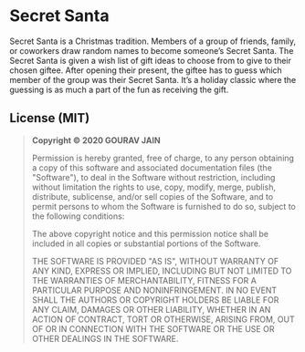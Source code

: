 # Secret Santa
Secret Santa is a Christmas tradition. Members of a group of friends, family, or coworkers draw random names to become someone’s Secret Santa. The Secret Santa is given a wish list of gift ideas to choose from to give to their chosen giftee. After opening their present, the giftee has to guess which member of the group was their Secret Santa. It’s a holiday classic where the guessing is as much a part of the fun as receiving the gift.

## License (MIT)

> **Copyright © 2020 GOURAV JAIN**
>
> Permission is hereby granted, free of charge, to any person obtaining a copy of this software and associated documentation files (the "Software"), to deal in the Software without restriction, including without limitation the rights to use, copy, modify, merge, publish, distribute, sublicense, and/or sell copies of the Software, and to permit persons to whom the Software is furnished to do so, subject to the following conditions:
>
> The above copyright notice and this permission notice shall be included in all copies or substantial portions of the Software.
>
> THE SOFTWARE IS PROVIDED "AS IS", WITHOUT WARRANTY OF ANY KIND, EXPRESS OR IMPLIED, INCLUDING BUT NOT LIMITED TO THE WARRANTIES OF MERCHANTABILITY, FITNESS FOR A PARTICULAR PURPOSE AND NONINFRINGEMENT. IN NO EVENT SHALL THE AUTHORS OR COPYRIGHT HOLDERS BE LIABLE FOR ANY CLAIM, DAMAGES OR OTHER LIABILITY, WHETHER IN AN ACTION OF CONTRACT, TORT OR OTHERWISE, ARISING FROM, OUT OF OR IN CONNECTION WITH THE SOFTWARE OR THE USE OR OTHER DEALINGS IN THE SOFTWARE.
